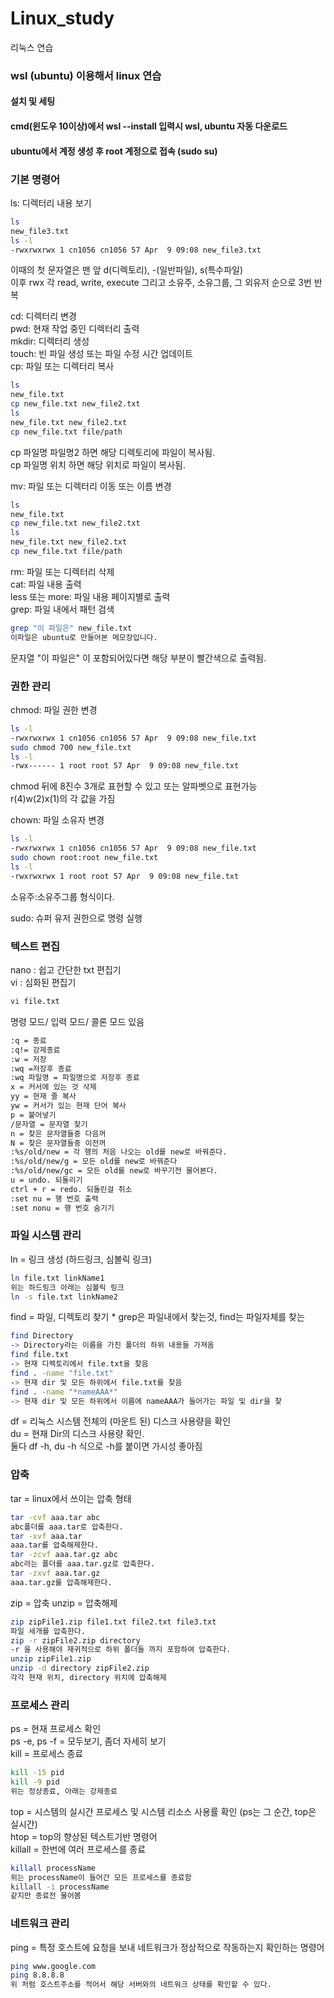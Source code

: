 # Linux_study
리눅스 연습

### wsl (ubuntu) 이용해서 linux 연습

#### 설치 및 세팅
#### cmd(윈도우 10이상)에서 wsl --install 입력시 wsl, ubuntu 자동 다운로드
#### ubuntu에서 계정 생성 후 root 계정으로 접속 (sudo su)

### 기본 명령어
ls: 디렉터리 내용 보기<br/>
```bash
ls
new_file3.txt
ls -l
-rwxrwxrwx 1 cn1056 cn1056 57 Apr  9 09:08 new_file3.txt
```
이때의 첫 문자열은 맨 앞 d(디렉토리), -(일반파일), s(특수파일)<br/>
이후 rwx 각 read, write, execute 그리고 소유주, 소유그룹, 그 외유저 순으로 3번 반복<br/>

cd: 디렉터리 변경<br/>
pwd: 현재 작업 중인 디렉터리 출력<br/>
mkdir: 디렉터리 생성<br/>
touch: 빈 파일 생성 또는 파일 수정 시간 업데이트<br/>
cp: 파일 또는 디렉터리 복사<br/>
```bash
ls
new_file.txt
cp new_file.txt new_file2.txt
ls
new_file.txt new_file2.txt
cp new_file.txt file/path
```
cp 파일명 파일명2 하면 해당 디렉토리에 파일이 복사됨.<br/>
cp 파일명 위치 하면 해당 위치로 파일이 복사됨.<br/>

mv: 파일 또는 디렉터리 이동 또는 이름 변경<br/>
```bash
ls
new_file.txt
cp new_file.txt new_file2.txt
ls
new_file.txt new_file2.txt
cp new_file.txt file/path
```
rm: 파일 또는 디렉터리 삭제<br/>
cat: 파일 내용 출력<br/>
less 또는 more: 파일 내용 페이지별로 출력<br/>
grep: 파일 내에서 패턴 검색<br/>
```bash
grep "이 파일은" new_file.txt
이파일은 ubuntu로 만들어본 메모장입니다.
```
문자열 "이 파일은" 이 포함되어있다면 해당 부분이 빨간색으로 출력됨.<br/>

### 권한 관리
chmod: 파일 권한 변경
```bash
ls -l
-rwxrwxrwx 1 cn1056 cn1056 57 Apr  9 09:08 new_file.txt
sudo chmod 700 new_file.txt
ls -l
-rwx------ 1 root root 57 Apr  9 09:08 new_file.txt
```
chmod 뒤에 8진수 3개로 표현할 수 있고 또는 알파벳으로 표현가능 <br/>
r(4)w(2)x(1)의 각 값을 가짐<br/>

chown: 파일 소유자 변경
```bash
ls -l
-rwxrwxrwx 1 cn1056 cn1056 57 Apr  9 09:08 new_file.txt
sudo chown root:root new_file.txt
ls -l
-rwxrwxrwx 1 root root 57 Apr  9 09:08 new_file.txt
```
소유주:소유주그룹 형식이다.<br/>

sudo: 슈퍼 유저 권한으로 명령 실행

### 텍스트 편집
nano : 쉽고 간단한 txt 편집기 <br/>
vi : 심화된 편집기 <br/>
```bash
vi file.txt
```

명령 모드/ 입력 모드/ 콜론 모드 있음 <br/>
```bash
:q = 종료 
:q!= 강제종료
:w = 저장
:wq =저장후 종료
:wq 파일명 = 파일명으로 저장후 종료
x = 커서에 있는 것 삭제
yy = 현재 줄 복사
yw = 커서가 있는 현재 단어 복사
p = 붙어넣기
/문자열 = 문자열 찾기
n = 찾은 문자열들중 다음꺼
N = 찾은 문자열들중 이전꺼
:%s/old/new = 각 행의 처음 나오는 old를 new로 바꿔준다.
:%s/old/new/g = 모든 old를 new로 바꿔준다
:%s/old/new/gc = 모든 old를 new로 바꾸기전 물어본다.
u = undo. 되돌리기
ctrl + r = redo. 되돌린걸 취소
:set nu = 행 번호 출력
:set nonu = 행 번호 숨기기
```

### 파일 시스템 관리
ln = 링크 생성 (하드링크, 심볼릭 링크) 
```bash
ln file.txt linkName1
위는 하드링크 아래는 심볼릭 링크
ln -s file.txt linkName2
```
find = 파일, 디렉토리 찾기 * grep은 파일내에서 찾는것, find는 파일자체를 찾는
```bash
find Directory
-> Directory라는 이름을 가진 폴더의 하위 내용들 가져옴
find file.txt
-> 현재 디렉토리에서 file.txt을 찾음
find . -name "file.txt"
-> 현재 dir 및 모든 하위에서 file.txt를 찾음
find . -name "*nameAAA*"
-> 현재 dir 및 모든 하위에서 이름에 nameAAA가 들어가는 파일 및 dir을 찾
```
df = 리눅스 시스템 전체의 (마운트 된) 디스크 사용량을 확인 <br/>
du = 현재 Dir의 디스크 사용량 확인.<br/>
둘다 df -h, du -h 식으로 -h를 붙이면 가시성 좋아짐<br/>

### 압축
tar = linux에서 쓰이는 압축 형태
```bash
tar -cvf aaa.tar abc
abc폴더를 aaa.tar로 압축한다.
tar -xvf aaa.tar
aaa.tar를 압축해제한다.
tar -zcvf aaa.tar.gz abc
abc라는 폴더를 aaa.tar.gz로 압축한다.
tar -zxvf aaa.tar.gz
aaa.tar.gz를 압축해제한다.
```
zip = 압축
unzip = 압축해제
```bash
zip zipFile1.zip file1.txt file2.txt file3.txt
파일 세개를 압축한다.
zip -r zipFile2.zip directory
-r 을 사용해야 재귀적으로 하위 폴더들 까지 포함하여 압축한다.
unzip zipFile1.zip
unzip -d directory zipFile2.zip
각각 현재 위치, directory 위치에 압축해제
```
### 프로세스 관리

ps = 현재 프로세스 확인 <br/>
ps -e, ps -f = 모두보기, 좀더 자세히 보기 <br/>
kill = 프로세스 종료
```bash
kill -15 pid
kill -9 pid
위는 정상종료, 아래는 강제종료
```
top = 시스템의 실시간 프로세스 및 시스템 리소스 사용률 확인 (ps는 그 순간, top은 실시간) <br/>
htop = top의 향상된 텍스트기반 명령어 <br/>
killall = 한번에 여러 프로세스를 종료
```bash
killall processName
위는 processName이 들어간 모든 프로세스를 종료함
killall -i processName
같지만 종료전 물어봄

```

### 네트워크 관리
ping = 특정 호스트에 요청을 보내 네트워크가 정상적으로 작동하는지 확인하는 명령어
```bash
ping www.google.com
ping 8.8.8.8
위 처럼 호스트주소를 적어서 해당 서버와의 네트워크 상태를 확인할 수 있다.
```

